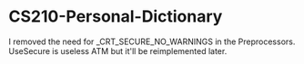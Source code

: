 # CS210-Personal-Dictionary

I removed the need for _CRT_SECURE_NO_WARNINGS in the Preprocessors. UseSecure is useless ATM but it'll be reimplemented later.